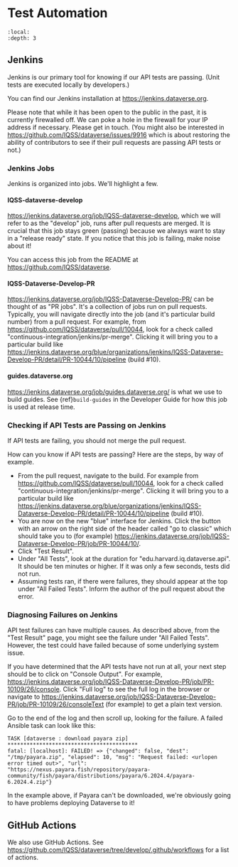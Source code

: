 # Test Automation
```{contents} Contents:
:local: 
:depth: 3
```

## Jenkins

Jenkins is our primary tool for knowing if our API tests are passing. (Unit tests are executed locally by developers.)

You can find our Jenkins installation at <https://jenkins.dataverse.org>.

Please note that while it has been open to the public in the past, it is currently firewalled off. We can poke a hole in the firewall for your IP address if necessary. Please get in touch. (You might also be interested in <https://github.com/IQSS/dataverse/issues/9916> which is about restoring the ability of contributors to see if their pull requests are passing API tests or not.)

### Jenkins Jobs

Jenkins is organized into jobs. We'll highlight a few.

#### IQSS-dataverse-develop

<https://jenkins.dataverse.org/job/IQSS-dataverse-develop>, which we will refer to as the "develop" job, runs after pull requests are merged. It is crucial that this job stays green (passing) because we always want to stay in a "release ready" state. If you notice that this job is failing, make noise about it!

You can access this job from the README at <https://github.com/IQSS/dataverse>.

#### IQSS-Dataverse-Develop-PR

<https://jenkins.dataverse.org/job/IQSS-Dataverse-Develop-PR/> can be thought of as "PR jobs". It's a collection of jobs run on pull requests. Typically, you will navigate directly into the job (and it's particular build number) from a pull request. For example, from <https://github.com/IQSS/dataverse/pull/10044>, look for a check called "continuous-integration/jenkins/pr-merge". Clicking it will bring you to a particular build like <https://jenkins.dataverse.org/blue/organizations/jenkins/IQSS-Dataverse-Develop-PR/detail/PR-10044/10/pipeline> (build #10).

#### guides.dataverse.org

<https://jenkins.dataverse.org/job/guides.dataverse.org/> is what we use to build guides. See {ref}`build-guides` in the Developer Guide for how this job is used at release time.

### Checking if API Tests are Passing on Jenkins

If API tests are failing, you should not merge the pull request.

How can you know if API tests are passing? Here are the steps, by way of example.

- From the pull request, navigate to the build. For example from <https://github.com/IQSS/dataverse/pull/10044>, look for a check called "continuous-integration/jenkins/pr-merge". Clicking it will bring you to a particular build like <https://jenkins.dataverse.org/blue/organizations/jenkins/IQSS-Dataverse-Develop-PR/detail/PR-10044/10/pipeline> (build #10).
- You are now on the new "blue" interface for Jenkins. Click the button with an arrow on the right side of the header called "go to classic" which should take you to (for example) <https://jenkins.dataverse.org/job/IQSS-Dataverse-Develop-PR/job/PR-10044/10/>.
- Click "Test Result".
- Under "All Tests", look at the duration for "edu.harvard.iq.dataverse.api". It should be ten minutes or higher. If it was only a few seconds, tests did not run.
- Assuming tests ran, if there were failures, they should appear at the top under "All Failed Tests". Inform the author of the pull request about the error.

### Diagnosing Failures on Jenkins

API test failures can have multiple causes. As described above, from the "Test Result" page, you might see the failure under "All Failed Tests". However, the test could have failed because of some underlying system issue.

If you have determined that the API tests have not run at all, your next step should be to click on "Console Output". For example, <https://jenkins.dataverse.org/job/IQSS-Dataverse-Develop-PR/job/PR-10109/26/console>. Click "Full log" to see the full log in the browser or navigate to <https://jenkins.dataverse.org/job/IQSS-Dataverse-Develop-PR/job/PR-10109/26/consoleText> (for example) to get a plain text version.

Go to the end of the log and then scroll up, looking for the failure. A failed Ansible task can look like this:

```
TASK [dataverse : download payara zip] *****************************************
fatal: [localhost]: FAILED! => {"changed": false, "dest": "/tmp/payara.zip", "elapsed": 10, "msg": "Request failed: <urlopen error timed out>", "url": "https://nexus.payara.fish/repository/payara-community/fish/payara/distributions/payara/6.2024.4/payara-6.2024.4.zip"}
```

In the example above, if Payara can't be downloaded, we're obviously going to have problems deploying Dataverse to it!

## GitHub Actions

We also use GitHub Actions. See <https://github.com/IQSS/dataverse/tree/develop/.github/workflows> for a list of actions.
